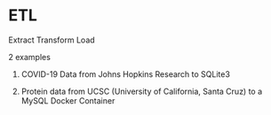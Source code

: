 # ETL
Extract Transform Load


2 examples

1) COVID-19 Data from Johns Hopkins Research to SQLite3

2) Protein data from UCSC (University of California, Santa Cruz) to a MySQL Docker Container

